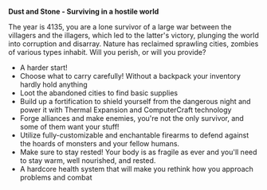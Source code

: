 **Dust and Stone - Surviving in a hostile world**

The year is 4135, you are a lone survivor of a large war between the villagers and the illagers, which led to the latter's victory,  plunging the world into corruption and disarray. Nature has reclaimed sprawling cities, zombies of various types inhabit. Will you perish, or will you provide?

* A harder start!
* Choose what to carry carefully! Without a backpack your inventory hardly hold anything
* Loot the abandoned cities to find basic supplies
* Build up a fortification to shield yourself from the dangerous night and power it with Thermal Expansion and ComputerCraft technology
* Forge alliances and make enemies, you're not the only survivor, and some of them want your stuff!
* Utilize fully-customizable and enchantable firearms to defend against the hoards of monsters and your fellow humans.
* Make sure to stay rested! Your body is as fragile as ever and you'll need to stay warm, well nourished, and rested.
* A hardcore health system that will make you rethink how you approach problems and combat